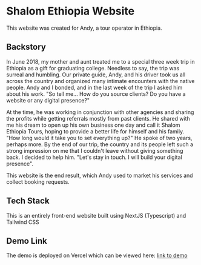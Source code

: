# Shalom Ethiopia Website

This website was created for Andy, a tour operator in Ethiopia.

## Backstory

In June 2018, my mother and aunt treated me to a special three week trip in Ethiopia as a gift for graduating college. Needless to say, the trip was surreal and humbling. Our private guide, Andy, and his driver took us all across the country and organized many intimate encounters with the native people. Andy and I bonded, and in the last week of the trip I asked him about his work. "So tell me... How do you source clients? Do you have a website or any digital presence?"

At the time, he was working in conjunction with other agencies and sharing the profits while getting referrals mostly from past clients. He shared with me his dream to open up his own business one day and call it Shalom Ethiopia Tours, hoping to provide a better life for himself and his family. "How long would it take you to set everything up?" He spoke of two years, perhaps more. By the end of our trip, the country and its people left such a strong impression on me that I couldn't leave without giving something back. I decided to help him. "Let's stay in touch. I will build your digital presence".

This website is the end result, which Andy used to market his services and collect booking requests.

## Tech Stack
This is an entirely front-end website built using NextJS (Typescript) and Tailwind CSS

## Demo Link
The demo is deployed on Vercel which can be viewed here: <a href='https://shalom-ethiopia-nextjs.vercel.app/' target='_blank'>link to demo</a>
